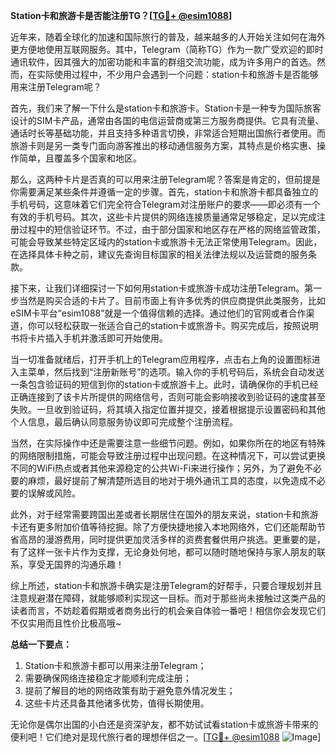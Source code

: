 **Station卡和旅游卡是否能注册TG？[[TG💪+ @esim1088](https://t.me/s/esim1088)]**

近年来，随着全球化的加速和国际旅行的普及，越来越多的人开始关注如何在海外更方便地使用互联网服务。其中，Telegram（简称TG）作为一款广受欢迎的即时通讯软件，因其强大的加密功能和丰富的群组交流功能，成为许多用户的首选。然而，在实际使用过程中，不少用户会遇到一个问题：station卡和旅游卡是否能够用来注册Telegram呢？

首先，我们来了解一下什么是station卡和旅游卡。Station卡是一种专为国际旅客设计的SIM卡产品，通常由各国的电信运营商或第三方服务商提供。它具有流量、通话时长等基础功能，并且支持多种语言切换，非常适合短期出国旅行者使用。而旅游卡则是另一类专门面向游客推出的移动通信服务方案，其特点是价格实惠、操作简单，且覆盖多个国家和地区。

那么，这两种卡片是否真的可以用来注册Telegram呢？答案是肯定的，但前提是你需要满足某些条件并遵循一定的步骤。首先，station卡和旅游卡都具备独立的手机号码，这意味着它们完全符合Telegram对注册账户的要求——即必须有一个有效的手机号码。其次，这些卡片提供的网络连接质量通常足够稳定，足以完成注册过程中的短信验证环节。不过，由于部分国家和地区存在严格的网络监管政策，可能会导致某些特定区域内的station卡或旅游卡无法正常使用Telegram。因此，在选择具体卡种之前，建议先查询目标国家的相关法律法规以及运营商的服务条款。

接下来，让我们详细探讨一下如何用station卡或旅游卡成功注册Telegram。第一步当然是购买合适的卡片了。目前市面上有许多优秀的供应商提供此类服务，比如eSIM卡平台“esim1088”就是一个值得信赖的选择。通过他们的官网或者合作渠道，你可以轻松获取一张适合自己的station卡或旅游卡。购买完成后，按照说明书将卡片插入手机并激活即可开始使用。

当一切准备就绪后，打开手机上的Telegram应用程序，点击右上角的设置图标进入主菜单，然后找到“注册新账号”的选项。输入你的手机号码后，系统会自动发送一条包含验证码的短信到你的station卡或旅游卡上。此时，请确保你的手机已经正确连接到了该卡片所提供的网络信号，否则可能会影响接收到验证码的速度甚至失败。一旦收到验证码，将其填入指定位置并提交，接着根据提示设置密码和其他个人信息，最后确认同意服务协议即可完成整个注册流程。

当然，在实际操作中还是需要注意一些细节问题。例如，如果你所在的地区有特殊的网络限制措施，可能会导致注册过程中出现问题。在这种情况下，可以尝试更换不同的WiFi热点或者其他来源稳定的公共Wi-Fi来进行操作；另外，为了避免不必要的麻烦，最好提前了解清楚所选目的地对于境外通讯工具的态度，以免造成不必要的误解或风险。

此外，对于经常需要跨国出差或者长期居住在国外的朋友来说，station卡和旅游卡还有更多附加价值等待挖掘。除了方便快捷地接入本地网络外，它们还能帮助节省高昂的漫游费用，同时提供更加灵活多样的资费套餐供用户挑选。更重要的是，有了这样一张卡片作为支撑，无论身处何地，都可以随时随地保持与家人朋友的联系，享受无国界的沟通乐趣！

综上所述，station卡和旅游卡确实是注册Telegram的好帮手，只要合理规划并且注意规避潜在障碍，就能够顺利实现这一目标。而对于那些尚未接触过这类产品的读者而言，不妨趁着假期或者商务出行的机会亲自体验一番吧！相信你会发现它们不仅实用而且性价比极高哦~

**总结一下要点：**
1. Station卡和旅游卡都可以用来注册Telegram；
2. 需要确保网络连接稳定才能顺利完成注册；
3. 提前了解目的地的网络政策有助于避免意外情况发生；
4. 这些卡片还具备其他诸多优势，值得长期使用。

无论你是偶尔出国的小白还是资深驴友，都不妨试试看station卡或旅游卡带来的便利吧！它们绝对是现代旅行者的理想伴侣之一。[[TG💪+ @esim1088](https://t.me/s/esim1088) ![Image](https://i.postimg.cc/4NQfJmqS/Snipaste-2025-05-13-00-14-12.png)]